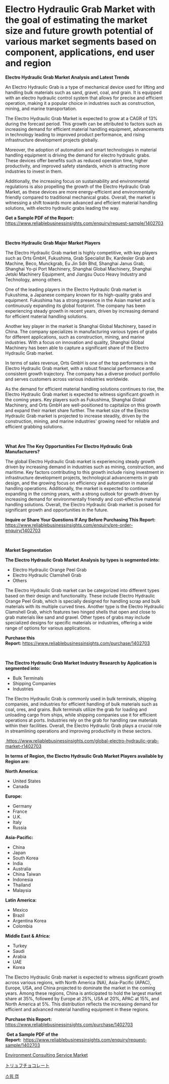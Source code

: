 <p><h1>Electro Hydraulic Grab Market with the goal of estimating the market size and future growth potential of various market segments based on component, applications, end user and region</h1></p><p><strong>Electro Hydraulic Grab Market Analysis and Latest Trends</strong></p>
<p><p>An Electro Hydraulic Grab is a type of mechanical device used for lifting and handling bulk materials such as sand, gravel, coal, and grain. It is equipped with an electro hydraulic control system that allows for precise and efficient operation, making it a popular choice in industries such as construction, mining, and marine transportation.</p><p>The Electro Hydraulic Grab Market is expected to grow at a CAGR of 13% during the forecast period. This growth can be attributed to factors such as increasing demand for efficient material handling equipment, advancements in technology leading to improved product performance, and rising infrastructure development projects globally.</p><p>Moreover, the adoption of automation and smart technologies in material handling equipment is driving the demand for electro hydraulic grabs. These devices offer benefits such as reduced operation time, higher productivity, and improved safety standards, which is attracting more industries to invest in them.</p><p>Additionally, the increasing focus on sustainability and environmental regulations is also propelling the growth of the Electro Hydraulic Grab Market, as these devices are more energy-efficient and environmentally friendly compared to traditional mechanical grabs. Overall, the market is witnessing a shift towards more advanced and efficient material handling solutions, with electro hydraulic grabs leading the way.</p></p>
<p><strong>Get a Sample PDF of the Report:&nbsp;</strong> <a href="https://www.reliablebusinessinsights.com/enquiry/request-sample/1402703">https://www.reliablebusinessinsights.com/enquiry/request-sample/1402703</a></p>
<p>&nbsp;</p>
<p><strong>Electro Hydraulic Grab Major Market Players</strong></p>
<p><p>The Electro Hydraulic Grab market is highly competitive, with key players such as Orts GmbH, Fukushima, Grab Specialist Bv, Kardesler Grab and Machine, Beco, Munckgrab, Eu Jin Sdn Bhd, Shanghai Janus Grab, Shanghai Yo-pi Port Machinery, Shanghai Global Machinery, Shanghai Jetski Machinery Equipment, and Jiangsu Ouco Heavy Industry and Technology, among others.</p><p>One of the leading players in the Electro Hydraulic Grab market is Fukushima, a Japanese company known for its high-quality grabs and equipment. Fukushima has a strong presence in the Asian market and is continuously expanding its global footprint. The company has been experiencing steady growth in recent years, driven by increasing demand for efficient material handling solutions.</p><p>Another key player in the market is Shanghai Global Machinery, based in China. The company specializes in manufacturing various types of grabs for different applications, such as construction, mining, and marine industries. With a focus on innovation and quality, Shanghai Global Machinery has been able to capture a significant share of the Electro Hydraulic Grab market.</p><p>In terms of sales revenue, Orts GmbH is one of the top performers in the Electro Hydraulic Grab market, with a robust financial performance and consistent growth trajectory. The company has a diverse product portfolio and serves customers across various industries worldwide.</p><p>As the demand for efficient material handling solutions continues to rise, the Electro Hydraulic Grab market is expected to witness significant growth in the coming years. Key players such as Fukushima, Shanghai Global Machinery, and Orts GmbH are well-positioned to capitalize on this growth and expand their market share further. The market size of the Electro Hydraulic Grab market is projected to increase steadily, driven by the construction, mining, and marine industries' growing need for reliable and efficient grabbing solutions.</p></p>
<p>&nbsp;</p>
<p><strong>What Are The Key Opportunities For Electro Hydraulic Grab Manufacturers?</strong></p>
<p><p>The global Electro Hydraulic Grab market is experiencing steady growth driven by increasing demand in industries such as mining, construction, and maritime. Key factors contributing to this growth include rising investment in infrastructure development projects, technological advancements in grab design, and the growing focus on efficiency and automation in material handling operations. Additionally, the market is expected to continue expanding in the coming years, with a strong outlook for growth driven by increasing demand for environmentally friendly and cost-effective material handling solutions. Overall, the Electro Hydraulic Grab market is poised for significant growth and opportunities in the future.</p></p>
<p><strong>Inquire or Share Your Questions If Any Before Purchasing This Report:</strong> <a href="https://www.reliablebusinessinsights.com/enquiry/pre-order-enquiry/1402703">https://www.reliablebusinessinsights.com/enquiry/pre-order-enquiry/1402703</a></p>
<p>&nbsp;</p>
<p><strong>Market Segmentation</strong></p>
<p><strong>The Electro Hydraulic Grab Market Analysis by types is segmented into:</strong></p>
<p><ul><li>Electro Hydraulic Orange Peel Grab</li><li>Electro Hydraulic Clamshell Grab</li><li>Others</li></ul></p>
<p><p>The Electro Hydraulic Grab market can be categorized into different types based on their design and functionality. These include Electro Hydraulic Orange Peel Grab, which is specially designed for handling scrap and bulk materials with its multiple curved tines. Another type is the Electro Hydraulic Clamshell Grab, which features two hinged shells that open and close to grab materials like sand and gravel. Other types of grabs may include specialized designs for specific materials or industries, offering a wide range of options for various applications.</p></p>
<p><strong>Purchase this Report:&nbsp;</strong><a href="https://www.reliablebusinessinsights.com/purchase/1402703">https://www.reliablebusinessinsights.com/purchase/1402703</a></p>
<p>&nbsp;</p>
<p><strong>The Electro Hydraulic Grab Market Industry Research by Application is segmented into:</strong></p>
<p><ul><li>Bulk Terminals</li><li>Shipping Companies</li><li>Industries</li></ul></p>
<p><p>The Electro Hydraulic Grab is commonly used in bulk terminals, shipping companies, and industries for efficient handling of bulk materials such as coal, ores, and grains. Bulk terminals utilize the grab for loading and unloading cargo from ships, while shipping companies use it for efficient operations at ports. Industries rely on the grab for handling raw materials within their facilities. Overall, the Electro Hydraulic Grab plays a crucial role in streamlining operations and improving productivity in these sectors.</p></p>
<p><a href="https://www.reliablebusinessinsights.com/global-electro-hydraulic-grab-market-r1402703">&nbsp;https://www.reliablebusinessinsights.com/global-electro-hydraulic-grab-market-r1402703</a></p>
<p><strong>In terms of Region, the Electro Hydraulic Grab Market Players available by Region are:</strong></p>
<p>
    <p> <strong> North America: </strong>
        <ul>
            <li>United States</li>
            <li>Canada</li>
        </ul>
        </p> 
    <p> <strong> Europe: </strong>
        <ul>
            <li>Germany</li>
            <li>France</li>
            <li>U.K.</li>
            <li>Italy</li>
            <li>Russia</li>
        </ul>
        </p> 
    <p> <strong> Asia-Pacific: </strong>
        <ul>
            <li>China</li>
            <li>Japan</li>
            <li>South Korea</li>
            <li>India</li>
            <li>Australia</li>
            <li>China Taiwan</li>
            <li>Indonesia</li>
            <li>Thailand</li>
            <li>Malaysia</li>
        </ul>
        </p> 
    <p> <strong> Latin America: </strong>
        <ul>
            <li>Mexico</li>
            <li>Brazil</li>
            <li>Argentina Korea</li>
            <li>Colombia</li>
        </ul>
        </p> 
    <p> <strong> Middle East & Africa: </strong>
        <ul>
            <li>Turkey</li>
            <li>Saudi</li>
            <li>Arabia</li>
            <li>UAE</li>
            <li>Korea</li>
        </ul>
    </p>
    </p>
<p><p>The Electro Hydraulic Grab market is expected to witness significant growth across various regions, with North America (NA), Asia-Pacific (APAC), Europe, USA, and China projected to dominate the market in the coming years. Among these regions, China is anticipated to hold the largest market share at 35%, followed by Europe at 25%, USA at 20%, APAC at 15%, and North America at 5%. This distribution reflects the increasing demand for efficient and advanced material handling equipment in these regions.</p></p>
<p><strong>Purchase this Report: </strong><a href="https://www.reliablebusinessinsights.com/purchase/1402703">https://www.reliablebusinessinsights.com/purchase/1402703</a></p>
<p>&nbsp;<strong>Get a Sample PDF of the Report:&nbsp;&nbsp;</strong><a href="https://www.reliablebusinessinsights.com/enquiry/request-sample/1402703">https://www.reliablebusinessinsights.com/enquiry/request-sample/1402703</a></p>
<p><strong></strong></p>
<p><p><a href="https://github.com/JoshuaPetersxXd/Market-Research-Report-List-1/blob/main/environment-consulting-service-market.md">Environment Consulting Service Market</a></p><p><a href="https://github.com/avbqbctihcbe2/Market-Research-Report-List-3/blob/main/7800394185607.md">トリュフチョコレート</a></p><p><a href="https://github.com/hzumrdvas204296/Market-Research-Report-List-3/blob/main/8406030906.md">스윔 캡</a></p></p>